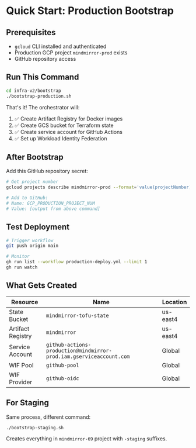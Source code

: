 # Quick Start: Production Bootstrap

## Prerequisites
- `gcloud` CLI installed and authenticated
- Production GCP project `mindmirror-prod` exists
- GitHub repository access

## Run This Command

```bash
cd infra-v2/bootstrap
./bootstrap-production.sh
```

That's it! The orchestrator will:
1. ✅ Create Artifact Registry for Docker images
2. ✅ Create GCS bucket for Terraform state
3. ✅ Create service account for GitHub Actions
4. ✅ Set up Workload Identity Federation

## After Bootstrap

Add this GitHub repository secret:

```bash
# Get project number
gcloud projects describe mindmirror-prod --format='value(projectNumber)'

# Add to GitHub:
# Name: GCP_PRODUCTION_PROJECT_NUM
# Value: [output from above command]
```

## Test Deployment

```bash
# Trigger workflow
git push origin main

# Monitor
gh run list --workflow production-deploy.yml --limit 1
gh run watch
```

## What Gets Created

| Resource | Name | Location |
|----------|------|----------|
| State Bucket | `mindmirror-tofu-state` | us-east4 |
| Artifact Registry | `mindmirror` | us-east4 |
| Service Account | `github-actions-production@mindmirror-prod.iam.gserviceaccount.com` | Global |
| WIF Pool | `github-pool` | Global |
| WIF Provider | `github-oidc` | Global |

## For Staging

Same process, different command:

```bash
./bootstrap-staging.sh
```

Creates everything in `mindmirror-69` project with `-staging` suffixes.
